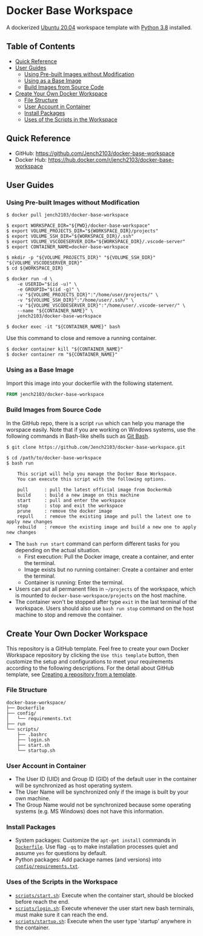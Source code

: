 # Docker Base Workspace
A dockerized [Ubuntu 20.04](https://hub.docker.com/_/ubuntu/) workspace template with [Python 3.8](https://packages.ubuntu.com/focal/python3.8) installed.

## Table of Contents <!-- omit in toc -->
- [Quick Reference](#quick-reference)
- [User Guides](#user-guides)
    - [Using Pre-built Images without Modification](#using-pre-built-images-without-modification)
    - [Using as a Base Image](#using-as-a-base-image)
    - [Build Images from Source Code](#build-images-from-source-code)
- [Create Your Own Docker Workspace](#create-your-own-docker-workspace)
    - [File Structure](#file-structure)
    - [User Account in Container](#user-account-in-container)
    - [Install Packages](#install-packages)
    - [Uses of the Scripts in the Workspace](#uses-of-the-scripts-in-the-workspace)

## Quick Reference
- GitHub: https://github.com/Jench2103/docker-base-workspace
- Docker Hub: https://hub.docker.com/r/jench2103/docker-base-workspace

## User Guides
### Using Pre-built Images without Modification
```shell
$ docker pull jench2103/docker-base-workspace

$ export WORKSPACE_DIR="${PWD}/docker-base-workspace"
$ export VOLUME_PROJECTS_DIR="${WORKSPACE_DIR}/projects"
$ export VOLUME_SSH_DIR="${WORKSPACE_DIR}/.ssh"
$ export VOLUME_VSCODESERVER_DIR="${WORKSPACE_DIR}/.vscode-server"
$ export CONTAINER_NAME=docker-base-workspace

$ mkdir -p "${VOLUME_PROJECTS_DIR}" "${VOLUME_SSH_DIR}" "${VOLUME_VSCODESERVER_DIR}"
$ cd ${WORKSPACE_DIR}

$ docker run -d \
    -e USERID="$(id -u)" \
    -e GROUPID="$(id -g)" \
    -v "${VOLUME_PROJECTS_DIR}":"/home/user/projects/" \
    -v "${VOLUME_SSH_DIR}":"/home/user/.ssh/" \
    -v "${VOLUME_VSCODESERVER_DIR}":"/home/user/.vscode-server/" \
    --name "${CONTAINER_NAME}" \
    jench2103/docker-base-workspace

$ docker exec -it "${CONTAINER_NAME}" bash
```

Use this command to close and remove a running container.
```shell
$ docker container kill "${CONTAINER_NAME}"
$ docker container rm "${CONTAINER_NAME}"
```

### Using as a Base Image
Import this image into your dockerfile with the following statement.
```dockerfile
FROM jench2103/docker-base-workspace
```

### Build Images from Source Code
In the GitHub repo, there is a script `run` which can help you manage the worspace easily. Note that if you are working on Windows systems, use the following commands in Bash-like shells such as [Git Bash](https://git-scm.com/download/win).

```shell
$ git clone https://github.com/Jench2103/docker-base-workspace.git

$ cd /path/to/docker-base-workspace
$ bash run

    This script will help you manage the Docker Base Workspace.
    You can execute this script with the following options.

    pull      : pull the latest official image from DockerHub
    build     : build a new image on this machine
    start     : pull and enter the workspace
    stop      : stop and exit the workspace
    prune     : remove the docker image
    repull    : remove the existing image and pull the latest one to apply new changes
    rebuild   : remove the existing image and build a new one to apply new changes
```

- The `bash run start` command can perform different tasks for you depending on the actual situation.
    - First execution: Pull the Docker image, create a container, and enter the terminal.
    - Image exists but no running container: Create a container and enter the terminal.
    - Container is running: Enter the terminal.
- Users can put all permanent files in `~/projects` of the workspace, which is mounted to `docker-base-workspace/projects` on the host machine.
- The container won't be stopped after type `exit` in the last terminal of the workspace. Users should also use `bash run stop` command on the host machine to stop and remove the container.

## Create Your Own Docker Workspace
This repository is a GitHub template. Feel free to create your own Docker Workspace repository by clicking the `Use this template` button, then customize the setup and configurations to meet your requirements according to the following descriptions. For the detail about GitHub template, see [Creating a repository from a template](https://docs.github.com/en/repositories/creating-and-managing-repositories/creating-a-repository-from-a-template).

### File Structure
```
docker-base-workspace/
├── Dockerfile
├── config/
│   └── requirements.txt
├── run
└── scripts/
    ├── .bashrc
    ├── login.sh
    ├── start.sh
    └── startup.sh
```

### User Account in Container
- The User ID (UID) and Group ID (GID) of the default user in the container will be synchronized as host operating system.
- The User Name will be synchronized only if the image is built by your own machine.
- The Group Name would not be synchronized because some operating systems (e.g. MS Windows) does not have this information.

### Install Packages
- System packages: Customize the `apt-get install` commands in [`Dockerfile`](https://github.com/Jench2103/docker-base-workspace/blob/main/Dockerfile). Use flag `-qq` to make installation processes quiet and assume `yes` for questions by default.
- Python packages: Add package names (and versions) into [`config/requirements.txt`](https://github.com/Jench2103/docker-base-workspace/blob/main/config/requirements.txt).

### Uses of the Scripts in the Workspace
- [`scripts/start.sh`](https://github.com/Jench2103/docker-base-workspace/blob/main/scripts/start.sh): Execute when the container start, should be blocked before reach the end.
- [`scripts/login.sh`](https://github.com/Jench2103/docker-base-workspace/blob/main/scripts/login.sh): Execute whenever the user start new bash terminals, must make sure it can reach the end.
- [`scripts/startup.sh`](https://github.com/Jench2103/docker-base-workspace/blob/main/scripts/startup.sh): Execute when the user type 'startup' anywhere in the container.
